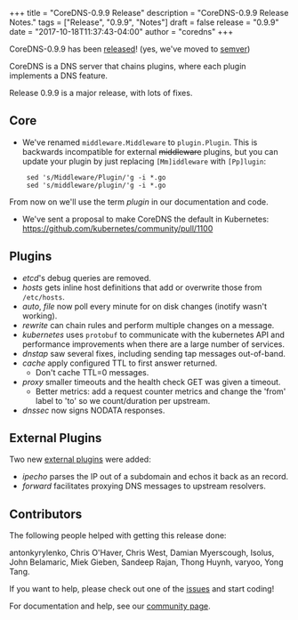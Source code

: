 +++
title = "CoreDNS-0.9.9 Release"
description = "CoreDNS-0.9.9 Release Notes."
tags = ["Release", "0.9.9", "Notes"]
draft = false
release = "0.9.9"
date = "2017-10-18T11:37:43-04:00"
author = "coredns"
+++

CoreDNS-0.9.9 has been [released](https://github.com/coredns/coredns/releases/tag/v0.9.9)!
(yes, we've moved to [semver](https://coredns.io/2017/09/16/semantic-versioning/))

CoreDNS is a DNS server that chains plugins, where each plugin implements a DNS feature.

Release 0.9.9 is a major release, with lots of fixes.

## Core

* We've renamed `middleware.Middleware` to `plugin.Plugin`. This is backwards incompatible for external ~~middleware~~ plugins, but you can update your plugin by just replacing `[Mm]iddleware` with `[Pp]lugin`:
   ~~~
    sed 's/Middleware/Plugin/'g -i *.go
    sed 's/middleware/plugin/'g -i *.go
   ~~~
From now on we'll use the term *plugin* in our documentation and code.

* We've sent a proposal to make CoreDNS the default in Kubernetes: https://github.com/kubernetes/community/pull/1100

## Plugins

* *etcd*'s debug queries are removed.
* *hosts* gets inline host definitions that add or overwrite those from `/etc/hosts`.
* *auto*, *file* now poll every minute for on disk changes (inotify wasn't working).
* *rewrite* can chain rules and perform multiple changes on a message.
* *kubernetes* uses `protobuf` to communicate with the kubernetes API and
performance improvements when there are a large number of services.
* *dnstap* saw several fixes, including sending tap messages out-of-band.
* *cache* apply configured TTL to first answer returned.
   * Don't cache TTL=0 messages.
* *proxy* smaller timeouts and the health check GET was given a timeout.
  * Better metrics: add a request counter metrics and change the 'from' label to 'to' so we count/duration per upstream.
* *dnssec* now signs NODATA responses.

## External Plugins

Two new [external plugins](/explugins) were added:

* *ipecho* parses the IP out of a subdomain and echos it back as an record.
* *forward* facilitates proxying DNS messages to upstream resolvers.

## Contributors

The following people helped with getting this release done:

antonkyrylenko,
Chris O'Haver,
Chris West,
Damian Myerscough,
Isolus,
John Belamaric,
Miek Gieben,
Sandeep Rajan,
Thong Huynh,
varyoo,
Yong Tang.

If you want to help, please check out one of the [issues](https://github.com/coredns/coredns/issues/)
and start coding!

For documentation and help, see our [community page](https://coredns.io/community/).

